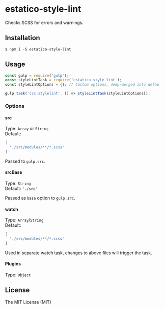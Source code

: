 # estatico-style-lint

Checks SCSS for errors and warnings.

## Installation

```
$ npm i -S estatico-style-lint
```

## Usage

```js
const gulp = require('gulp');
const styleLintTask = require('estatico-style-lint');
const styleLintOptions = {}; // Custom options, deep-merged into defaults via _.merge

gulp.task('css:stylelint', () => styleLintTask(styleLintOptions));
```

### Options

#### src

Type: `Array` or `String`<br>
Default:
```js
[
  './src/modules/**/*.scss'
]
```

Passed to `gulp.src`.

#### srcBase

Type: `String`<br>
Default: `'./src'`

Passed as `base` option to `gulp.src`.

#### watch

Type: `Array`/`String`<br>
Default:
```js
[
  './src/modules/**/*.scss'
]
```

Used in separate watch task, changes to above files will trigger the task.

#### Plugins

Type: `Object`

## License

The MIT License (MIT)
